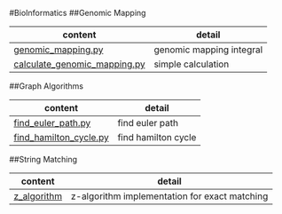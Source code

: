 #BioInformatics
##Genomic Mapping

content | detail
--- | ---
[genomic_mapping.py](genomic_mapping/genomic_mapping.py) | genomic mapping integral
[calculate_genomic_mapping.py](genomic_mapping/calculate_genomic_mapping.py) | simple calculation


##Graph Algorithms

content | detail
--- | ---
[find_euler_path.py](graph_algorithms/find_euler_path.py) | find euler path
[find_hamilton_cycle.py](graph_algorithms/find_hamilton_cycle.py) | find hamilton cycle

##String Matching

content | detail
--- | ---
[z_algorithm](string_matching/z_algorithm.py) | z-algorithm implementation for exact matching